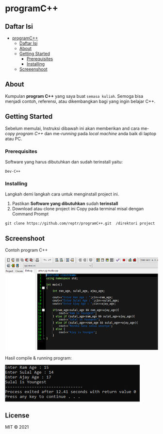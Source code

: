 # programC++

## Daftar Isi

- [programC++](#programC++)
  - [Daftar Isi](#daftar-isi)
  - [About](#about)
  - [Getting Started](#getting-started)
    - [Prerequisites](#prerequisites)
    - [Installing](#installing)
  - [Screeenshoot](#screenshoot)

## About
Kumpulan **program C++** yang saya buat `semasa kuliah`. Semoga bisa menjadi contoh, referensi, atau dikembangkan bagi yang ingin belajar C++.

## Getting Started
Sebelum memulai, Instruksi dibawah ini akan memberikan and cara me-*copy* *program C++* dan me-*running* pada *local machine* anda baik di laptop atau PC.

### Prerequisites
Software yang harus dibutuhkan dan sudah terinstall yaitu:

```
Dev-C++
```

### Installing
Langkah demi langkah cara untuk menginstall project ini.

1. Pastikan **Software yang dibutuhkan** sudah **terinstall**
2. Download atau clone project ini
Copy pada terminal misal dengan  Command Prompt
```
git clone https://github.com/reptr/programC++.git  /direktori project
```

## Screenshoot
Contoh program C++

![screenshoot C++](./screenshoot/SampleSSC++.PNG)

Hasil compile & running program:

![screenshoot runC++](./screenshoot/SampleSSC++Compile.PNG)

## License
MIT &copy; 2021
